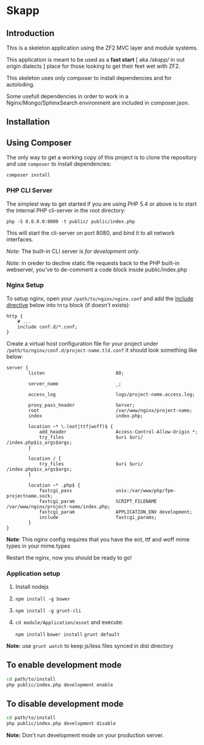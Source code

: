 Skapp
=======================

Introduction
------------
This is a skeleton application using the ZF2 MVC layer and module
systems.

This application is meant to be used as a **fast start** [ aka _/skapp/_ in out origin dialects ] place for those
looking to get their feet wet with ZF2.

This skeleton uses only composer to install dependencies and for autoloding.

Some usefull dependencies in order to work in a Nginx/Mongo/SphinxSearch environment
are included in composer.json.

Installation
------------

Using Composer
----------------------------
The only way to get a working copy of this project is to clone the repository
and use `composer` to install dependencies:

    composer install


### PHP CLI Server

The simplest way to get started if you are using PHP 5.4 or above is to start the internal PHP cli-server in the root directory:

    php -S 0.0.0.0:8080 -t public/ public/index.php

This will start the cli-server on port 8080, and bind it to all network
interfaces.

*Note:* The built-in CLI server is *for development only*.

*Note:* In oreder to decline static file requests back to the PHP built-in webserver, you've to de-comment a code block inside public/index.php

### Nginx Setup

To setup nginx, open your `/path/to/nginx/nginx.conf` and add the [ìnclude directive](http://nginx.org/en/docs/ngx_core_module.html#include) below into `http` block (if doesn't exists):

    http {
        # ...
        include conf.d/*.conf;
    }

Create a virtual host configuration file for your project under `/path/to/nginx/conf.d/project-name.tld.conf`
it should look something like below:


```
server {
        listen                          80;

        server_name                     _;

        access_log                      logs/project-name.access.log;

        proxy_pass_header               Server;
        root                            /var/www/nginx/project-name;
        index                           index.php;

        location ~* \.(eot|ttf|woff)$ {
            add_header                  Access-Control-Allow-Origin *;
            try_files                   $uri $uri/ /index.php$is_args$args;
        }

        location / {
            try_files                   $uri $uri/ /index.php$is_args$args;
        }

        location ~* .php$ {
            fastcgi_pass                unix:/var/www/php/fpm-projectname.sock;
            fastcgi_param               SCRIPT_FILENAME /var/www/nginx/project-name/index.php;
            fastcgi_param               APPLICATION_ENV development;
            include                     fastcgi_params;
        }
}
```
**Note**: This nginx config requires that you have the eot, ttf and woff mime types in your mime.types

Restart the nginx, now you should be ready to go!

### Application setup

1. Install nodejs

2. `npm install -g bower`

3. `npm install -g grunt-cli`

4. `cd module/Application/asset` and execute:

    `npm install`
    `bower install`
    `grunt default`

**Note:** use `grunt watch` to keep js/less files synced in dist directory

To enable development mode
--------------------------

```sh
cd path/to/install
php public/index.php development enable
```

To disable development mode
---------------------------

```sh
cd path/to/install
php public/index.php development disable
```

**Note:** Don't run development mode on your production server.

